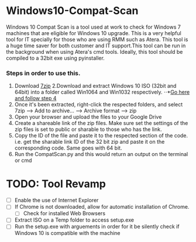 # Windows10-Compat-Scan
Windows 10 Compat Scan is a tool used at work to check for Windows 7 machines that are eligible for Windows 10 upgrade. This is a very helpful tool for IT specially for those who are using RMM such as Atera. This tool is a huge time saver for both customer and IT support.This tool can be run in the background when using Atera's cmd tools. Ideally, this tool should be compiled to a 32bit exe using pyinstaller.
### Steps in order to use this.
1. Download [7zip](https://www.7-zip.org/download.html)
2.Download and extract Windows 10 ISO (32bit and 64bit) into a folder called Win1064 and Win1032 respectively.
⋅⋅*[Go here and follow step 4](https://windowsreport.com/windows-10-iso-file-not-downloading/)
3. Once it's been extracted, right-click the respected folders, and select 7zip --> Add to archive... --> Archive format --> zip
4. Open your browser and upload the files to your Google Drive
5. Create a shareable link of the zip files. Make sure set the settings of the zip files is set to public or sharable to those who has the link.
6. Copy the ID of the file and paste it to the respected section of the code. i.e. get the sharable link ID of the 32 bit zip and paste it on the corresponding code. Same goes with 64 bit.
7. Run the CompatScan.py and this would return an output on the terminal or cmd


# TODO: Tool Revamp
- [ ] Enable the use of Internet Explorer
- [ ] If Chrome is not downloaded, allow for automatic installation of Chrome.
    - [ ] Check for installed Web Browsers
- [ ] Extract ISO on a Temp folder to access setup.exe
- [ ] Run the setup.exe with arguements in order for it be silently check if Windows 10 is compatible with the machine